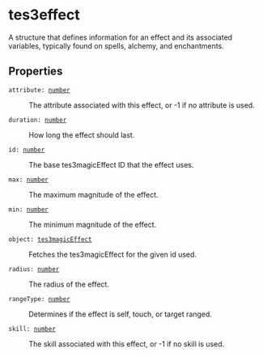 # tes3effect

A structure that defines information for an effect and its associated variables, typically found on spells, alchemy, and enchantments.

## Properties

<dl class="describe">
<dt><code class="descname">attribute: <a href="https://mwse.readthedocs.io/en/latest/lua/type/number.html">number</a></code></dt>
<dd>

The attribute associated with this effect, or -1 if no attribute is used.

</dd>
<dt><code class="descname">duration: <a href="https://mwse.readthedocs.io/en/latest/lua/type/number.html">number</a></code></dt>
<dd>

How long the effect should last.

</dd>
<dt><code class="descname">id: <a href="https://mwse.readthedocs.io/en/latest/lua/type/number.html">number</a></code></dt>
<dd>

The base tes3magicEffect ID that the effect uses.

</dd>
<dt><code class="descname">max: <a href="https://mwse.readthedocs.io/en/latest/lua/type/number.html">number</a></code></dt>
<dd>

The maximum magnitude of the effect.

</dd>
<dt><code class="descname">min: <a href="https://mwse.readthedocs.io/en/latest/lua/type/number.html">number</a></code></dt>
<dd>

The minimum magnitude of the effect.

</dd>
<dt><code class="descname">object: <a href="https://mwse.readthedocs.io/en/latest/lua/type/tes3magicEffect.html">tes3magicEffect</a></code></dt>
<dd>

Fetches the tes3magicEffect for the given id used.

</dd>
<dt><code class="descname">radius: <a href="https://mwse.readthedocs.io/en/latest/lua/type/number.html">number</a></code></dt>
<dd>

The radius of the effect.

</dd>
<dt><code class="descname">rangeType: <a href="https://mwse.readthedocs.io/en/latest/lua/type/number.html">number</a></code></dt>
<dd>

Determines if the effect is self, touch, or target ranged.

</dd>
<dt><code class="descname">skill: <a href="https://mwse.readthedocs.io/en/latest/lua/type/number.html">number</a></code></dt>
<dd>

The skill associated with this effect, or -1 if no skill is used.

</dd>
</dl>
